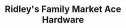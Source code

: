 ---
title: "Ridley's Family Market Ace Hardware"
url: /weiser/ridleys-family-market-ace-hardware/
shop: doityourself
---